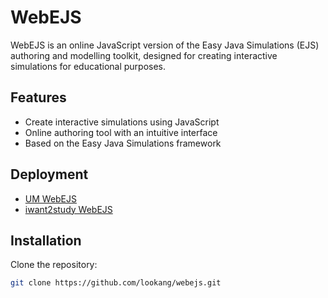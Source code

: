 # WebEJS

WebEJS is an online JavaScript version of the Easy Java Simulations (EJS) authoring and modelling toolkit, designed for creating interactive simulations for educational purposes.

## Features

- Create interactive simulations using JavaScript
- Online authoring tool with an intuitive interface
- Based on the Easy Java Simulations framework

## Deployment

- [UM WebEJS](https://www.um.es/fem/wikis/runwebejs/)
- [iwant2study WebEJS](https://webejs.iwant2study.org)

## Installation

Clone the repository:

```bash
git clone https://github.com/lookang/webejs.git
